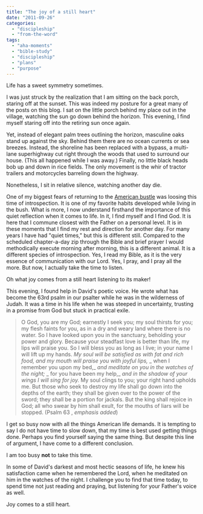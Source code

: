 ```yaml
---
title: "The joy of a still heart"
date: "2011-09-26"
categories: 
  - "discipleship"
  - "from-the-word"
tags: 
  - "aha-moments"
  - "bible-study"
  - "discipleship"
  - "plans"
  - "purpose"
---
```


Life has a sweet symmetry sometimes.

I was just struck by the realization that I am sitting on the back porch, staring off at the sunset. This was indeed my posture for a great many of the posts on this blog. I sat on the little porch behind my place out in the village, watching the sun go down behind the horizon. This evening, I find myself staring off into the retiring sun once again.

Yet, instead of elegant palm trees outlining the horizon, masculine oaks stand up against the sky. Behind them there are no ocean currents or sea breezes. Instead, the shoreline has been replaced with a bypass, a multi-lane superhighway cut right through the woods that used to surround our house. (This all happened while I was away.) Finally, no little black heads bob up and down in rice fields. The only movement is the whir of tractor trailers and motorcycles barreling down the highway.

Nonetheless, I sit in relative silence, watching another day die.

One of my biggest fears of returning to the [American bustle](http://blog.keelancook.com/2011/08/the-american-bustle.html "The American bustle") was loosing this time of introspection. It is one of my favorite habits developed while living in the bush. What is more, I now understand firsthand the importance of this quiet reflection when it comes to life. In it, I find myself and I find God. It is here that I commune closest with the Father on a personal level. It is in these moments that I find my rest and direction for another day. For many years I have had "quiet times," but this is different still. Compared to the scheduled chapter-a-day zip through the Bible and brief prayer I would methodically execute morning after morning, this is a different animal. It is a different species of introspection. Yes, I read my Bible, as it is the very essence of communication with our Lord. Yes, I pray, and I pray all the more. But now, I actually take the time to listen.

Oh what joy comes from a still heart listening to its maker!

This evening, I found help in David's poetic voice. He wrote what has become the 63rd psalm in our psalter while he was in the wilderness of Judah. It was a time in his life when he was steeped in uncertainty, trusting in a promise from God but stuck in practical exile.

> O God, you are my God; earnestly I seek you; my soul thirsts for you; my flesh faints for you, as in a dry and weary land where there is no water. So I have looked upon you in the sanctuary, beholding your power and glory. Because your steadfast love is better than life, my lips will praise you. So I will bless you as long as I live; in your name I will lift up my hands. _My soul will be satisfied as with fat and rich food,_ _and my mouth will praise you with joyful lips,_ _ when I remember you upon my bed,_ _and meditate on you in the watches of the night;_ _ for you have been my help,_ _and in the shadow of your wings I will sing for joy._ My soul clings to you; your right hand upholds me. But those who seek to destroy my life shall go down into the depths of the earth; they shall be given over to the power of the sword; they shall be a portion for jackals. But the king shall rejoice in God; all who swear by him shall exult, for the mouths of liars will be stopped. (Psalm 63 , _emphasis added_)

I get so busy now with all the things American life demands. It is tempting to say I do not have time to slow down, that my time is best used getting things done. Perhaps you find yourself saying the same thing. But despite this line of argument, I have come to a different conclusion.

I am too busy **not** to take this time.

In some of David's darkest and most hectic seasons of life, he knew his satisfaction came when he remembered the Lord, when he meditated on him in the watches of the night. I challenge you to find that time today, to spend time not just reading and praying, but listening for your Father's voice as well.

Joy comes to a still heart.
